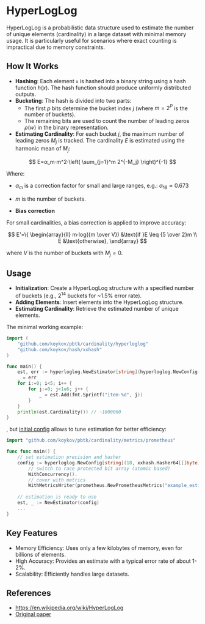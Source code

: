 # HyperLogLog

HyperLogLog is a probabilistic data structure used to estimate the number of unique elements (cardinality) in a large
dataset with minimal memory usage. It is particularly useful for scenarios where exact counting is impractical due to
memory constraints.

## How It Works

* **Hashing**: Each element `x` is hashed into a binary string using a hash function $h(x)$. The hash function should produce
uniformly distributed outputs.
* **Bucketing**: The hash is divided into two parts:
  * The first $p$ bits determine the bucket index $j$ (where $m = 2^P$ is the number of buckets).
  * The remaining bits are used to count the number of leading zeros $ρ(w)$ in the binary representation.
* **Estimating Cardinality**: For each bucket $j$, the maximum number of leading zeros $M_j$ is tracked. The cardinality $E$
is estimated using the harmonic mean of $M_j$:

$$
E=α_m⋅m^2⋅\left( \sum_{j=1}^m 2^{-M_j} \right)^{-1}
$$

Where:
  * $α_m$ is a correction factor for small and large ranges, e.g.: $α_{16} ≈ 0.673$
  * $m$ is the number of buckets.


* **Bias correction**

For small cardinalities, a bias correction is applied to improve accuracy:

$$
E'=\{
\begin{array}{ll}
m⋅log({m \over V}) &\text{if }E \leq {5 \over 2}m \\
E &\text{otherwise},
\end{array}
$$

where $V$ is the number of buckets with $M_j = 0$.

## Usage

* **Initialization**: Create a HyperLogLog structure with a specified number of buckets (e.g., $2^{14}$ buckets for ~1.5% error rate).
* **Adding Elements**: Insert elements into the HyperLogLog structure.
* **Estimating Cardinality**: Retrieve the estimated number of unique elements.

The minimal working example:
```go
import (
    "github.com/koykov/pbtk/cardinality/hyperloglog"
    "github.com/koykov/hash/xxhash"
)

func main() {
    est, err := hyperloglog.NewEstimator[string](hyperloglog.NewConfig(18, xxhash.Hasher64[[]byte]{}))
    _ = err
    for i:=0; i<5; i++ {
	    for j:=0; j<1e6; j++ {
		    _ = est.Add(fmt.Sprintf("item-%d", j))
	    }	
    }
    println(est.Cardinality()) // ~1000000
}
```
, but [initial config](config.go) allows to tune estimation for better efficiency:
```go
import "github.com/koykov/pbtk/cardinality/metrics/prometheus"

func func main() {
    // set estimation precision and hasher
    config := hyperloglog.NewConfig[string](18, xxhash.Hasher64[[]byte]{}).
        // switch to race protected bit array (atomic based)
        WithConcurrency().
        // cover with metrics
        WithMetricsWriter(prometheus.NewPrometheusMetrics("example_estimation"))
    
    // estimation is ready to use
    est, _ := NewEstimator(config)
    ...
}
```

## Key Features

* Memory Efficiency: Uses only a few kilobytes of memory, even for billions of elements.
* High Accuracy: Provides an estimate with a typical error rate of about 1-2%.
* Scalability: Efficiently handles large datasets.

## References

* https://en.wikipedia.org/wiki/HyperLogLog
* [Original paper](http://algo.inria.fr/flajolet/Publications/FlFuGaMe07.pdf)
